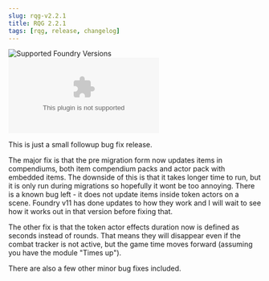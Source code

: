 ```yaml
---
slug: rqg-v2.2.1
title: RQG 2.2.1
tags: [rqg, release, changelog]
---
```


![Supported Foundry Versions](https://img.shields.io/endpoint?url=https://foundryshields.com/version?url=https://github.com/sun-dragon-cult/fvtt-system-rqg/releases/download/v2.2.1/system.json)
![Download Count](https://img.shields.io/github/downloads/sun-dragon-cult/fvtt-system-rqg/v2.2.1/rqg.zip)

This is just a small followup bug fix release.

The major fix is that the pre migration form now updates items in compendiums, both item compendium
packs and actor pack with embedded items. The downside of this is that it takes longer time to run,
but it is only run during migrations so hopefully it wont be too annoying. There is a known bug
left - it does not update items inside token actors on a scene. Foundry v11 has done updates to how
they work and I will wait to see how it works out in that version before fixing that.

The other fix is that the token actor effects duration now is defined as seconds instead of rounds.
That means they will disappear even if the combat tracker is not active, but the game time moves
forward (assuming you have the module "Times up").

There are also a few other minor bug fixes included.
